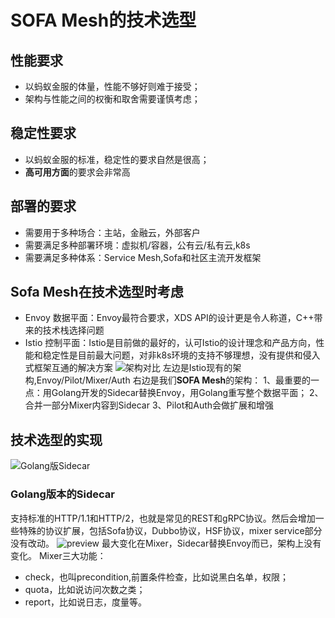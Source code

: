 # SOFA Mesh的技术选型

## 性能要求
 - 以蚂蚁金服的体量，性能不够好则难于接受；
 - 架构与性能之间的权衡和取舍需要谨慎考虑；
## 稳定性要求
 - 以蚂蚁金服的标准，稳定性的要求自然是很高；
 - **高可用方面**的要求会非常高
## 部署的要求
 - 需要用于多种场合：主站，金融云，外部客户
 - 需要满足多种部署环境：虚拟机/容器，公有云/私有云,k8s
 - 需要满足多种体系：Service Mesh,Sofa和社区主流开发框架
## Sofa Mesh在技术选型时考虑
 - Envoy  数据平面：Envoy最符合要求，XDS API的设计更是令人称道，C++带来的技术栈选择问题
 - Istio	控制平面：Istio是目前做的最好的，认可Istio的设计理念和产品方向，性能和稳定性是目前最大问题，对非k8s环境的支持不够理想，没有提供和侵入式框架互通的解决方案
![架构对比](https://pic2.zhimg.com/80/v2-a6cb5bc29ca3c5d3b3c5ae4f5bfe2f51_hd.jpg)
左边是Istio现有的架构,Envoy/Pilot/Mixer/Auth
右边是我们**SOFA Mesh**的架构：
1、最重要的一点：用Golang开发的Sidecar替换Envoy，用Golang重写整个数据平面；
2、合并一部分Mixer内容到Sidecar
3、Pilot和Auth会做扩展和增强
## 技术选型的实现
![Golang版Sidecar](https://pic1.zhimg.com/80/v2-04eec770ee19e1fa3ac2758da1b3cc7c_hd.jpg)
### Golang版本的Sidecar
支持标准的HTTP/1.1和HTTP/2，也就是常见的REST和gRPC协议。然后会增加一些特殊的协议扩展，包括Sofa协议，Dubbo协议，HSF协议，mixer service部分没有改动。
![preview](https://pic3.zhimg.com/v2-94dd7678c9dbb52b8897fb24d0c00ef6_r.jpg)
最大变化在Mixer，Sidecar替换Envoy而已，架构上没有变化。
Mixer三大功能：
 - check，也叫precondition,前置条件检查，比如说黑白名单，权限；
 - quota，比如说访问次数之类；
 - report，比如说日志，度量等。

<!--stackedit_data:
eyJoaXN0b3J5IjpbLTE1MjM5MTA4ODYsNTAxMTkyNTk2LC03OD
QwMDYzMzRdfQ==
-->
